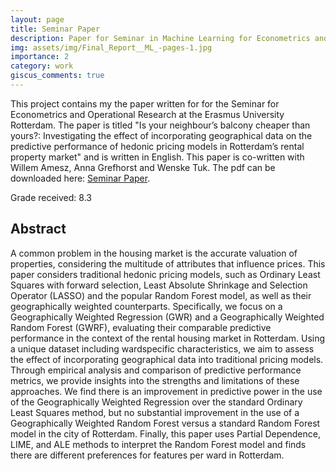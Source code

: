 ```yaml
---
layout: page
title: Seminar Paper
description: Paper for Seminar in Machine Learning for Econometrics and Operational Research at the Erasmus University Rotterdam.
img: assets/img/Final_Report__ML_-pages-1.jpg
importance: 2
category: work
giscus_comments: true
---
```


This project contains my the paper written for for the Seminar for Econometrics and Operational Research at the Erasmus University Rotterdam. The paper is titled "Is your neighbour’s balcony cheaper than yours?: Investigating the effect of incorporating geographical data on the predictive performance of hedonic pricing models in Rotterdam’s rental property market" and is written in English. This paper is co-written with Willem Amesz, Anna Grefhorst and Wenske Tuk. The pdf can be downloaded here: [Seminar Paper](https://svembden.github.io/assets/pdf/Final_Report__ML_.pdf).

Grade received: 8.3

## Abstract
A common problem in the housing market is the accurate valuation of properties, considering the multitude of attributes that influence prices. This paper considers traditional hedonic pricing models, such as Ordinary Least Squares with forward selection, Least Absolute Shrinkage and Selection Operator (LASSO) and the popular Random Forest model, as well as their geographically weighted counterparts. Specifically, we focus on a Geographically Weighted Regression (GWR) and a Geographically Weighted Random Forest (GWRF), evaluating their comparable predictive performance in the context of the rental housing market in Rotterdam. Using a unique dataset including wardspecific characteristics, we aim to assess the effect of incorporating geographical data into traditional pricing models. Through empirical analysis and comparison of predictive performance metrics, we provide insights into the strengths and limitations of these approaches. We find there is an improvement in predictive power in the use of the Geographically Weighted Regression over the standard Ordinary Least Squares method, but no substantial improvement in the use of a Geographically Weighted Random Forest versus a standard Random Forest model in the city of Rotterdam. Finally, this paper uses Partial Dependence, LIME, and ALE methods to interpret the Random Forest model and finds there are different preferences for features per ward in Rotterdam.

<!-- 
...
-->